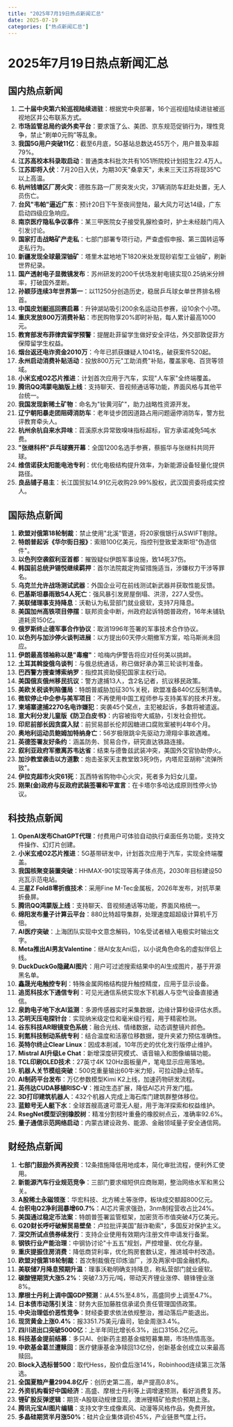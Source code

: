 ```yaml
---
title: "2025年7月19日热点新闻汇总"
date: 2025-07-19
categories: ["热点新闻汇总"]
---
```


# 2025年7月19日热点新闻汇总

## 国内热点新闻

1. **二十届中央第六轮巡视陆续进驻**：根据党中央部署，16个巡视组陆续进驻被巡视地区并公布联系方式。
2. **市场监管总局约谈外卖平台**：要求饿了么、美团、京东规范促销行为，理性竞争，禁止"刷单0元购"等乱象。
3. **我国5G用户突破11亿**：截至6月底，5G基站总数达455万个，用户普及率超79%。
4. **江苏高校本科录取启动**：普通类本科批次共有1051所院校计划招生22.4万人。
5. **江苏即将入伏**：7月20日入伏，为期30天"桑拿天"，未来三天江苏将现35℃以上高温。
6. **杭州钱塘区厂房火灾**：德胜东路一厂房突发火灾，37辆消防车赶赴处置，无人员伤亡。
7. **台风"韦帕"逼近广东**：预计20日下午至夜间登陆，最大风力可达14级，广东启动四级应急响应。
8. **南京医疗隐私争议事件**：某三甲医院女子接受乳腺检查时，护士未经敲门闯入引发讨论。
9. **国家打击战略矿产走私**：七部门部署专项行动，严查虚假申报、第三国转运等走私行为。
10. **新疆发现全球最深铀矿**：塔里木盆地地下1820米处发现砂岩型工业铀矿，刷新世界纪录。
11. **国产透射电子显微镜发布**：苏州研发的200千伏场发射电镜实现0.25纳米分辨率，打破国外垄断。
12. **孙颖莎连续3年世界第一**：以11250分创造历史，稳居乒乓球女单世界排名榜首。
13. **中国皮划艇巡回赛启幕**：升钟湖站吸引200余名运动员参赛，设10余个小项。
14. **重庆发放800万消费补贴**：市民购物享20%即时补贴，每人累计最高1000元。
15. **教育部发布菲律宾留学预警**：提醒赴菲留学生做好安全评估，外交部敦促菲方保障留学生权益。
16. **烟台返还电诈资金2010万**：今年已抓获嫌疑人1041名，破获案件520起。
17. **永州启动消费补贴活动**：投放800万元"工助消费"补贴，覆盖家电、百货等领域。
18. **小米玄戒O2芯片推进**：计划首次应用于汽车，实现"人车家"全终端覆盖。
19. **腾讯QQ鸿蒙电脑版上线**：支持聊天、音视频通话等功能，界面风格与其他平台统一。
20. **我国发现新稀土矿物**：命名为"钕黄河矿"，助力战略性资源开发。
21. **辽宁朝阳暴走团阻碍消防车**：老年徒步团因道路占用问题逼停消防车，警方批评教育牵头人。
22. **杭州余杭自来水异味**：苕溪原水异常致嗅味指标超标，官方承诺减免5吨水费。
23. **"张继科杯"乒乓球赛开幕**：全国1200名选手参赛，蔡振华与张继科共同开球。
24. **维信诺获太阳能电池专利**：优化电极结构提升效率，为新能源设备轻量化提供路径。
25. **良品铺子易主**：长江国贸拟14.91亿元收购29.99%股权，武汉国资委将成实控人。

## 国际热点新闻

1. **欧盟对俄第18轮制裁**：禁止使用"北溪"管道，将20家俄银行从SWIFT剔除。
2. **特朗普起诉《华尔街日报》**：索赔100亿美元，指控刊登致爱泼斯坦"伪造信件"。
3. **以色列空袭叙利亚首都**：摧毁疑似伊朗军事设施，致14死37伤。
4. **韩国前总统尹锡悦继续羁押**：首尔法院裁定拘留措施适当，涉嫌权力干涉等罪名。
5. **乌克兰允许战场测试武器**：外国企业可在前线测试新武器并获取性能反馈。
6. **巴基斯坦暴雨致54人死亡**：强风暴引发房屋倒塌、洪涝，227人受伤。
7. **美联储理事支持降息**：沃勒认为私营部门就业疲软，支持7月降息。
8. **美国加州高铁项目停摆**：联邦资金中断，州政府起诉特朗普政府，16年未铺轨道耗资150亿。
9. **俄罗斯终止德军事合作协议**：取消1996年签署的军事技术合作协议。
10. **以色列与加沙停火谈判进展**：以方提出60天停火期撤军方案，哈马斯尚未回应。
11. **伊朗最高领袖称以是"毒瘤"**：哈梅内伊警告将应对任何美以挑衅。
12. **土耳其斡旋俄乌谈判**：与俄总统通话，称已做好承办第三轮谈判准备。
13. **巴西警方搜查博索纳罗**：指控其资助侵犯国家主权行动。
14. **美国俄亥俄州移民抗议**：警方逮捕13人，含2名记者，抗议移民政策。
15. **美欧关税谈判陷僵局**：特朗普威胁加征30%关税，欧盟准备840亿反制清单。
16. **微软停止中企参与美军项目**：不再使用中国工程师参与支持美军的技术开发。
17. **柬埔寨逮捕2270名电诈嫌犯**：突袭45个窝点，主犯被起诉，多数将被遣返。
18. **意大利分发儿童版《防卫白皮书》**：内容被指夸大威胁，引发社会担忧。
19. **印尼前部长因贪腐入狱**：前贸易部长伦邦因糖进口腐败案被判4年6个月。
20. **奥地利运动员鲍姆加特纳身亡**：56岁极限跳伞先驱动力滑翔伞事故遇难。
21. **英德签署友好条约**：涵盖防务、贸易合作，研究直达铁路连接。
22. **叙利亚政府军撤离苏韦达省**：结束与德鲁兹武装冲突，美国外交官协助停火。
23. **加沙教堂袭击以方道歉**：炮击圣家天主教堂致3死9伤，内塔尼亚胡称"流弹所致"。
24. **伊拉克超市火灾61死**：瓦西特省购物中心火灾，死者多为妇女儿童。
25. **刚果(金)政府与反政府武装签署和平宣言**：在卡塔尔多哈达成原则性停火协议。

## 科技热点新闻

1. **OpenAI发布ChatGPT代理**：付费用户可体验自动执行桌面任务功能，支持文件操作、幻灯片创建。
2. **小米玄戒O2芯片推进**：5G基带研发中，计划首次应用于汽车，实现全终端覆盖。
3. **我国核聚变装置突破**：HHMAX-901实现等离子体点亮，2030年目标建设50兆瓦示范电站。
4. **三星Z Fold8零折痕技术**：采用Fine M-Tec金属板，2026年发布，对抗苹果折叠屏。
5. **腾讯QQ鸿蒙版上线**：支持聊天、音视频通话等功能，界面风格统一。
6. **绵阳发布量子计算云平台**：880比特超导集群，处理速度超超级计算机千万倍。
7. **AI医疗突破**：上海团队实现中文意念解码，10名受试者植入电极实时输出文字。
8. **Meta推出AI男友Valentine**：继AI女友Ani后，以小说角色命名的虚拟伴侣上线。
9. **DuckDuckGo隐藏AI图片**：用户可过滤搜索结果中的AI生成图片，基于开源黑名单。
10. **鑫晟光电触控专利**：特殊金属网格结构提升触控精度，应用于显示设备。
11. **追觅科技水下通信专利**：可见光通信系统实现水下机器人与空气设备直接通信。
12. **泉韵电子地下水AI监测**：多源传感器实时采集数据，边缘计算秒级评估水质。
13. **芯明天压电探针台**：实现纳米级定位和毫米级行程，用于精密检测。
14. **谷东科技AR眼镜变色系统**：融合光线、情绪数据，动态调整镜片颜色。
15. **利氪科技制动系统专利**：结合温度和活塞位移数据，提升夹紧力预估准确性。
16. **英特尔终止Clear Linux**：因成本削减，10年历史的优化发行版停止维护。
17. **Mistral AI升级Le Chat**：新增深度研究模式、语音输入和图像编辑功能。
18. **TCL印刷OLED技术**：27英寸4K 120Hz面板量产，笔电显示应用落地。
19. **机器人关节模组突破**：500克重量输出60牛米力矩，可拉动静止轿车。
20. **AI制药平台发布**：万亿参数模型Kimi K2上线，加速药物研发流程。
21. **英伟达CUDA移植RISC-V**：推动生态扩展，降低AI芯片开发门槛。
22. **3D打印建筑机器人**：432个机器人完成上海石库门建筑群整体移位。
23. **蓝鲸号无人艇下水**：全球首艘高速可潜无人艇，用于海洋探索和权益维护。
24. **RsegNet模型识别橡胶树**：精准分割枝叶重叠的橡胶树点云，准确率92.6%。
25. **量子通信示范网络启动**：内蒙古建设政务、能源、金融领域量子安全通信网。

## 财经热点新闻

1. **七部门鼓励外资再投资**：12条措施降低用地成本，简化审批流程，便利外汇使用。
2. **新能源汽车行业规范竞争**：三部门要求缩短供应商账期，整治网络水军和黑公关。
3. **A股稀土永磁领涨**：华宏科技、北方稀土等涨停，板块成交额超800亿元。
4. **台积电Q2净利润暴增60.7%**：AI芯片需求强劲，3nm制程营收占比24%。
5. **美国通过稳定币法案**：特朗普签署监管框架，加密货币市值突破4万亿美元。
6. **G20财长呼吁破解贸易壁垒**：卢拉批评美国"敲诈勒索"，多国反对保护主义。
7. **深交所试点债券续发行**：支持企业使用有效期内注册文件申请发行备案。
8. **钢铁行业产能治理**：中钢协讨论"十五五"规划，严控增量、优化存量。
9. **重庆提振住房消费**：降低商贷利率，优化购房套数认定，推进城中村改造。
10. **欧盟对俄第18轮制裁**：首次制裁俄在印炼油厂，涉及两家中国金融机构。
11. **美联储7月降息预期升温**：理事沃勒明确支持降息，称私营部门就业疲软。
12. **碳酸锂期货大涨5.2%**：突破7.3万元/吨，带动天齐锂业涨停、赣锋锂业涨8%。
13. **摩根士丹利上调中国GDP预测**：从4.5%至4.8%，高盛同步上调至4.7%。
14. **日本债市动荡引关注**：财务大臣加藤胜信承诺负责任管理国债政策。
15. **中央治理低价恶性竞争**：财经委要求依法依规整治，推动落后产能退出。
16. **现货黄金上涨0.4%**：报3351.75美元/盎司，铂金周涨3.4%。
17. **四川进出口突破5000亿**：上半年同比增长6.3%，出口3156.2亿元。
18. **科技基金提前结募**：多只AI、创新药主题基金缩短募集期，市场热情高涨。
19. **中欧基金葛兰遭赎回**：医疗健康基金净赎回13亿份，创新基金创成立以来最高赎回。
20. **Block入选标普500**：取代Hess，股价盘后涨14%，Robinhood连续第三次落选。
21. **全国夏粮产量2994.8亿斤**：创历史第二高，单产提高0.8%。
22. **外资机构看好中国经济**：高盛、摩根士丹利等上调增速预测，看好消费复苏。
23. **锂矿股反弹逻辑**：期货-A股联动规律显现，澳洲锂精矿拍卖价预期上涨。
24. **腾讯元宝AI图片编辑**：支持文字生成像素风、动漫等风格作品，免费开放。
25. **多晶硅期货半月涨50%**：硅片企业集体调价45%，产业链景气度上行。